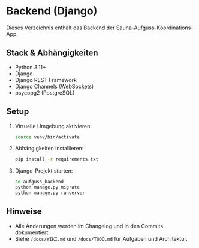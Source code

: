 # Backend (Django)

Dieses Verzeichnis enthält das Backend der Sauna-Aufguss-Koordinations-App.

## Stack & Abhängigkeiten
- Python 3.11+
- Django
- Django REST Framework
- Django Channels (WebSockets)
- psycopg2 (PostgreSQL)

## Setup
1. Virtuelle Umgebung aktivieren:
   ```bash
   source venv/bin/activate
   ```
2. Abhängigkeiten installieren:
   ```bash
   pip install -r requirements.txt
   ```
3. Django-Projekt starten:
   ```bash
   cd aufguss_backend
   python manage.py migrate
   python manage.py runserver
   ```

## Hinweise
- Alle Änderungen werden im Changelog und in den Commits dokumentiert.
- Siehe `/docs/WIKI.md` und `/docs/TODO.md` für Aufgaben und Architektur.
